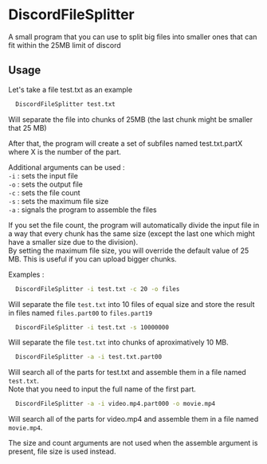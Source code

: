 # DiscordFileSplitter
A small program that you can use to split big files into smaller ones that can fit within the 25MB limit of discord

## Usage

Let's take a file test.txt as an example

```bat
  DiscordFileSplitter test.txt
```
Will separate the file into chunks of 25MB (the last chunk might be smaller that 25 MB)

After that, the program will create a set of subfiles named test.txt.partX where X is the number of the part.

Additional arguments can be used :  
```-i``` : sets the input file  
```-o``` : sets the output file  
```-c``` : sets the file count  
```-s``` : sets the maximum file size  
```-a``` : signals the program to assemble the files 

If you set the file count, the program will automatically divide the input file in a way that every chunk has the same size (except the last one which might have a smaller size due to the division).  
By setting the maximum file size, you will override the default value of 25 MB. This is useful if you can upload bigger chunks.

Examples :

```bat
  DiscordFileSplitter -i test.txt -c 20 -o files
```
Will separate the file ```test.txt``` into 10 files of equal size and store the result in files named ```files.part00``` to ```files.part19```  
  
```bat
  DiscordFileSplitter -i test.txt -s 10000000
```
Will separate the file ```test.txt``` into chunks of aproximatively 10 MB.  
  
```bat
  DiscordFileSplitter -a -i test.txt.part00
```
Will search all of the parts for test.txt and assemble them in a file named ```test.txt```.  
Note that you need to input the full name of the first part.  
  
```bat
  DiscordFileSplitter -a -i video.mp4.part000 -o movie.mp4
```
Will search all of the parts for video.mp4 and assemble them in a file named ```movie.mp4```.  

  The size and count arguments are not used when the assemble argument is present, file size is used instead.
